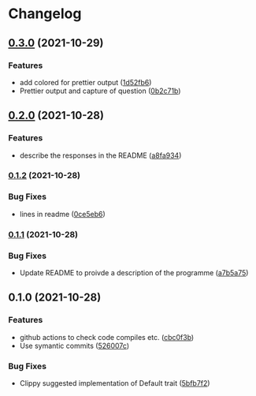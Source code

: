 # Changelog

## [0.3.0](https://www.github.com/jerusdp/m8b/compare/v0.2.0...v0.3.0) (2021-10-29)


### Features

* add colored for prettier output ([1d52fb6](https://www.github.com/jerusdp/m8b/commit/1d52fb630b23d39c8f35b9c9d9aea222d201c1da))
* Prettier output and capture of question ([0b2c71b](https://www.github.com/jerusdp/m8b/commit/0b2c71bf54c5d1aac78f87c84247504f9ac21c02))

## [0.2.0](https://www.github.com/jerusdp/m8b/compare/v0.1.2...v0.2.0) (2021-10-28)


### Features

* describe the responses in the README ([a8fa934](https://www.github.com/jerusdp/m8b/commit/a8fa93484c2e3580a7ff43366e73b84cfbea91ca))

### [0.1.2](https://www.github.com/jerusdp/m8b/compare/v0.1.1...v0.1.2) (2021-10-28)


### Bug Fixes

* lines in readme ([0ce5eb6](https://www.github.com/jerusdp/m8b/commit/0ce5eb6c9664bfa58bbe738436425ccbe52a9a7d))

### [0.1.1](https://www.github.com/jerusdp/m8b/compare/v0.1.0...v0.1.1) (2021-10-28)


### Bug Fixes

* Update README to proivde a description of the programme ([a7b5a75](https://www.github.com/jerusdp/m8b/commit/a7b5a75d83fc20c1ab685dd10ff05f1522ed5e69))

## 0.1.0 (2021-10-28)


### Features

* github actions to check code compiles etc. ([cbc0f3b](https://www.github.com/jerusdp/m8b/commit/cbc0f3b243a892c1b1acd49ab50f08630f2cf9c8))
* Use symantic commits ([526007c](https://www.github.com/jerusdp/m8b/commit/526007cb713971fe387b25460299cb428921cc9d))


### Bug Fixes

* Clippy suggested implementation of Default trait ([5bfb7f2](https://www.github.com/jerusdp/m8b/commit/5bfb7f27c0d39730296f2ffaca5430fcc8103397))
